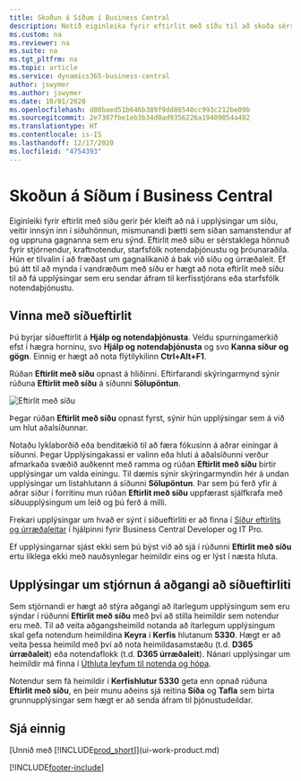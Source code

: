 ```yaml
---
title: Skoðun á Síðum í Business Central
description: Notið eiginleika fyrir eftirlit með síðu til að skoða sérstaklega upplýsingar um síðuhönnun og gagnaveitu. Síðuskoðun hentar vel við úrræðaleit á vandamálum varðandi gögnin þín.
ms.custom: na
ms.reviewer: na
ms.suite: na
ms.tgt_pltfrm: na
ms.topic: article
ms.service: dynamics365-business-central
author: jswymer
ms.author: jswymer
ms.date: 10/01/2020
ms.openlocfilehash: d80baed51b646b389f9dd86540cc993c212be09b
ms.sourcegitcommit: 2e7307fbe1eb3b34d0ad9356226a19409054a402
ms.translationtype: HT
ms.contentlocale: is-IS
ms.lasthandoff: 12/17/2020
ms.locfileid: "4754393"
---
```

# <a name="inspecting-pages-in-business-central"></a>Skoðun á Síðum í Business Central

Eiginleiki fyrir eftirlit með síðu gerir þér kleift að ná í upplýsingar um síðu, veitir innsýn inn í síðuhönnun, mismunandi þætti sem síðan samanstendur af og uppruna gagnanna sem eru sýnd. Eftirlit með síðu er sérstaklega hönnuð fyrir stjórnendur, kraftnotendur, starfsfólk notendaþjónustu og þróunaraðila. Hún er tilvalin í að fræðast um gagnalíkanið á bak við síðu og úrræðaleit. Ef þú átt til að mynda í vandræðum með síðu er hægt að nota eftirlit með síðu til að fá upplýsingar sem eru sendar áfram til kerfisstjórans eða starfsfólk notendaþjónustu.

## <a name="working-with-page-inspection"></a>Vinna með síðueftirlit

Þú byrjar síðueftirlit á **Hjálp og notendaþjónusta**. Veldu spurningamerkið efst í hægra horninu, svo **Hjálp og notendaþjónusta** og svo **Kanna síður og gögn**. Einnig er hægt að nota flýtilykilinn **Ctrl+Alt+F1**.

Rúðan **Eftirlit með síðu** opnast á hliðinni. Eftirfarandi skýringarmynd sýnir rúðuna **Eftirlit með síðu** á síðunni **Sölupöntun**.

![Eftirlit með síðu](media/page-inspection-example.png)

Þegar rúðan **Eftirlit með síðu** opnast fyrst, sýnir hún upplýsingar sem á við um hlut aðalsíðunnar.

Notaðu lyklaborðið eða benditækið til að færa fókusinn á aðrar einingar á síðunni. Þegar Upplýsingakassi er valinn eða hluti á aðalsíðunni verður afmarkaða svæðið auðkennt með ramma og rúðan **Eftirlit með síðu** birtir upplýsingar um valda einingu. Til dæmis sýnir skýringarmyndin hér á undan upplýsingar um listahlutann á síðunni **Sölupöntun**. Þar sem þú ferð yfir á aðrar síður í forritinu mun rúðan **Eftirlit með síðu** uppfærast sjálfkrafa með síðuupplýsingum um leið og þú ferð á milli.

Frekari upplýsingar um hvað er sýnt í síðueftirliti er að finna í [Síður eftirlits og úrræðaleitar](/dynamics365/business-central/dev-itpro/developer/devenv-inspecting-pages) í hjálpinni fyrir Business Central Developer og IT Pro.

Ef upplýsingarnar sjást ekki sem þú býst við að sjá í rúðunni **Eftirlit með síðu** ertu líklega ekki með nauðsynlegar heimildir eins og er lýst í næsta hluta.

## <a name="controlling-access-to-page-inspection-details"></a>Upplýsingar um stjórnun á aðgangi að síðueftirliti

Sem stjórnandi er hægt að stýra aðgangi að ítarlegum upplýsingum sem eru sýndar í rúðunni **Eftirlit með síðu** með því að stilla heimildir sem notendur eru með. Til að veita aðgangsheimild notanda að ítarlegum upplýsingum skal gefa notendum heimildina **Keyra** í **Kerfis** hlutanum **5330**. Hægt er að veita þessa heimild með því að nota heimildasamstæðu (t.d. **D365 úrræðaleit**) eða notendaflokk (t.d. **D365 úrræðaleit**). Nánari upplýsingar um heimildir má finna í [Úthluta leyfum til notenda og hópa](ui-define-granular-permissions.md).

Notendur sem fá heimildir í **Kerfishlutur 5330** geta enn opnað rúðuna **Eftirlit með síðu**, en þeir munu aðeins sjá reitina **Síða** og **Tafla** sem birta grunnupplýsingar sem hægt er að senda áfram til þjónustudeildar.

## <a name="see-also"></a>Sjá einnig

[Unnið með [!INCLUDE[prod_short](includes/prod_short.md)]](ui-work-product.md)  


[!INCLUDE[footer-include](includes/footer-banner.md)]
